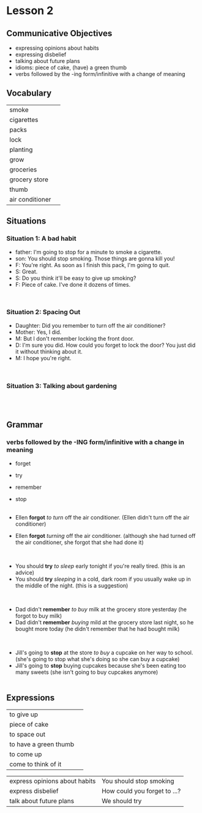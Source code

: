 # Lesson 2


## Communicative Objectives
- expressing opinions about habits
- expressing disbelief
- talking about future plans
- idioms: piece of cake, (have) a green thumb
- verbs followed by the -ing form/infinitive with a change of meaning



## Vocabulary
|   |   |
|:---|:---|
| smoke |  |
| cigarettes |  |
| packs |  |
| lock |  |
| planting |  |
| grow |  |
| groceries |  |
| grocery store |  |
| thumb |  |
| air conditioner |  |



## Situations
### Situation 1: A bad habit
- father: I'm going to stop for a minute to smoke a cigarette.
- son: You should stop smoking. Those things are gonna kill you!
- F: You're right. As soon as I finish this pack, I'm going to quit.
- S: Great.
- S: Do you think it'll be easy to give up smoking?
- F: Piece of cake. I've done it dozens of times.
<br>


### Situation 2: Spacing Out
- Daughter:  Did you remember to turn off the air conditioner?
- Mother: Yes, I did.
- M: But I don't remember locking the front door.
- D: I'm sure you did. How could you forget to lock the door? You just did it without thinking about it.
- M: I hope you're right.
<br>


### Situation 3: Talking about gardening

<br><br>


## Grammar
### verbs followed by the -ING form/infinitive with a change in meaning
- forget
- try
- remember
- stop
<br><br>

- Ellen **forgot** *to turn* off the air conditioner. (Ellen didn't turn off the air conditioner)
- Ellen **forgot** *turning* off the air conditioner. (although she had turned off the air conditioner, she forgot that she had done it)
<br>


- You should **try** *to sleep* early tonight if you're really tired. (this is an advice)
- You should **try** *sleeping* in a cold, dark room if you usually wake up in the middle of the night. (this is a suggestion)
<br>

- Dad didn't **remember** *to buy* milk at the grocery store yesterday (he forgot to buy milk)
- Dad didn't **remember** *buying* mild at the grocery store last night, so he bought more today (he didn't remember that he had bought milk)
<br>

- Jill's going to **stop** at the store *to buy* a cupcake on her way to school. (she's going to stop what she's doing so she can buy a cupcake)
- Jill's going to **stop** buying cupcakes because she's been eating too many sweets (she isn't going to buy cupcakes anymore)
<br><br>


## Expressions
|   |   |
|:---|:---|
| to give up |  |
| piece of cake |  |
| to space out |  |
| to have a green thumb |  |
| to come up |  |
| come to think of it |  |


|   |   |
|:---|:---|
| express opinions about habits | You should stop smoking |
| express disbelief | How could you forget to ...? | 
| talk about future plans | We should try |
